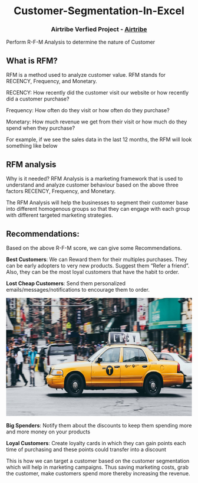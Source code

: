 <h1 align="center"> Customer-Segmentation-In-Excel </h1>
<h3 align="center"> Airtribe Verfied Project - <a href="https://www.airtribe.live/home"> Airtribe </a> </h5>

Perform R-F-M Analysis to determine the nature of Customer


## What is RFM?
RFM is a method used to analyze customer value. RFM stands for RECENCY, Frequency, and Monetary.

RECENCY: How recently did the customer visit our website or how recently did a customer purchase?

Frequency: How often do they visit or how often do they purchase?

Monetary: How much revenue we get from their visit or how much do they spend when they purchase?

For example, if we see the sales data in the last 12 months, the RFM will look something like below

## RFM analysis

Why is it needed?
RFM Analysis is a marketing framework that is used to understand and analyze customer behaviour based on the above three factors RECENCY, Frequency, and Monetary.

The RFM Analysis will help the businesses to segment their customer base into different homogenous groups so that they can engage with each group with different targeted marketing strategies.



## Recommendations:
Based on the above R-F-M score, we can give some Recommendations.

**Best Customers**: We can Reward them for their multiples purchases. They can be early adopters to very new products. Suggest them “Refer a friend”. Also, they can be the most loyal customers that have the habit to order.

**Lost Cheap Customers**: Send them personalized emails/messages/notifications to encourage them to order.



<p align="center"> 
<img src="https://github.com/AnshRockstar/NYC-Taxi-Trip-Duration-Prediction/blob/main/Images/NYC%20Taxi.jpg" alt="NYC Taxi.jpg"  height="320px">
</p>

**Big Spenders**: Notify them about the discounts to keep them spending more and more money on your products

**Loyal Customers**: Create loyalty cards in which they can gain points each time of purchasing and these points could transfer into a discount

This is how we can target a customer based on the customer segmentation which will help in marketing campaigns. Thus saving marketing costs, grab the customer, make customers spend more thereby increasing the revenue.
